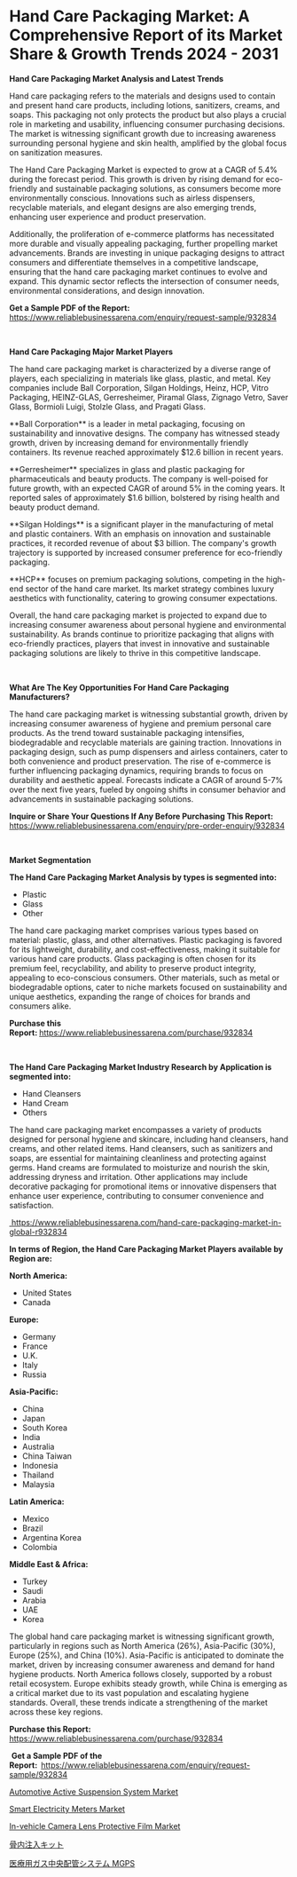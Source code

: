 <p><h1>Hand Care Packaging Market: A Comprehensive Report of its Market Share & Growth Trends 2024 - 2031</h1></p><p><strong>Hand Care Packaging Market Analysis and Latest Trends</strong></p>
<p><p>Hand care packaging refers to the materials and designs used to contain and present hand care products, including lotions, sanitizers, creams, and soaps. This packaging not only protects the product but also plays a crucial role in marketing and usability, influencing consumer purchasing decisions. The market is witnessing significant growth due to increasing awareness surrounding personal hygiene and skin health, amplified by the global focus on sanitization measures.</p><p>The Hand Care Packaging Market is expected to grow at a CAGR of 5.4% during the forecast period. This growth is driven by rising demand for eco-friendly and sustainable packaging solutions, as consumers become more environmentally conscious. Innovations such as airless dispensers, recyclable materials, and elegant designs are also emerging trends, enhancing user experience and product preservation. </p><p>Additionally, the proliferation of e-commerce platforms has necessitated more durable and visually appealing packaging, further propelling market advancements. Brands are investing in unique packaging designs to attract consumers and differentiate themselves in a competitive landscape, ensuring that the hand care packaging market continues to evolve and expand. This dynamic sector reflects the intersection of consumer needs, environmental considerations, and design innovation.</p></p>
<p><strong>Get a Sample PDF of the Report:&nbsp;</strong> <a href="https://www.reliablebusinessarena.com/enquiry/request-sample/932834">https://www.reliablebusinessarena.com/enquiry/request-sample/932834</a></p>
<p>&nbsp;</p>
<p><strong>Hand Care Packaging Major Market Players</strong></p>
<p><p>The hand care packaging market is characterized by a diverse range of players, each specializing in materials like glass, plastic, and metal. Key companies include Ball Corporation, Silgan Holdings, Heinz, HCP, Vitro Packaging, HEINZ-GLAS, Gerresheimer, Piramal Glass, Zignago Vetro, Saver Glass, Bormioli Luigi, Stolzle Glass, and Pragati Glass. </p><p>**Ball Corporation** is a leader in metal packaging, focusing on sustainability and innovative designs. The company has witnessed steady growth, driven by increasing demand for environmentally friendly containers. Its revenue reached approximately $12.6 billion in recent years.</p><p>**Gerresheimer** specializes in glass and plastic packaging for pharmaceuticals and beauty products. The company is well-poised for future growth, with an expected CAGR of around 5% in the coming years. It reported sales of approximately $1.6 billion, bolstered by rising health and beauty product demand.</p><p>**Silgan Holdings** is a significant player in the manufacturing of metal and plastic containers. With an emphasis on innovation and sustainable practices, it recorded revenue of about $3 billion. The company's growth trajectory is supported by increased consumer preference for eco-friendly packaging.</p><p>**HCP** focuses on premium packaging solutions, competing in the high-end sector of the hand care market. Its market strategy combines luxury aesthetics with functionality, catering to growing consumer expectations. </p><p>Overall, the hand care packaging market is projected to expand due to increasing consumer awareness about personal hygiene and environmental sustainability. As brands continue to prioritize packaging that aligns with eco-friendly practices, players that invest in innovative and sustainable packaging solutions are likely to thrive in this competitive landscape.</p></p>
<p>&nbsp;</p>
<p><strong>What Are The Key Opportunities For Hand Care Packaging Manufacturers?</strong></p>
<p><p>The hand care packaging market is witnessing substantial growth, driven by increasing consumer awareness of hygiene and premium personal care products. As the trend toward sustainable packaging intensifies, biodegradable and recyclable materials are gaining traction. Innovations in packaging design, such as pump dispensers and airless containers, cater to both convenience and product preservation. The rise of e-commerce is further influencing packaging dynamics, requiring brands to focus on durability and aesthetic appeal. Forecasts indicate a CAGR of around 5-7% over the next five years, fueled by ongoing shifts in consumer behavior and advancements in sustainable packaging solutions.</p></p>
<p><strong>Inquire or Share Your Questions If Any Before Purchasing This Report:</strong> <a href="https://www.reliablebusinessarena.com/enquiry/pre-order-enquiry/932834">https://www.reliablebusinessarena.com/enquiry/pre-order-enquiry/932834</a></p>
<p>&nbsp;</p>
<p><strong>Market Segmentation</strong></p>
<p><strong>The Hand Care Packaging Market Analysis by types is segmented into:</strong></p>
<p><ul><li>Plastic</li><li>Glass</li><li>Other</li></ul></p>
<p><p>The hand care packaging market comprises various types based on material: plastic, glass, and other alternatives. Plastic packaging is favored for its lightweight, durability, and cost-effectiveness, making it suitable for various hand care products. Glass packaging is often chosen for its premium feel, recyclability, and ability to preserve product integrity, appealing to eco-conscious consumers. Other materials, such as metal or biodegradable options, cater to niche markets focused on sustainability and unique aesthetics, expanding the range of choices for brands and consumers alike.</p></p>
<p><strong>Purchase this Report:&nbsp;</strong><a href="https://www.reliablebusinessarena.com/purchase/932834">https://www.reliablebusinessarena.com/purchase/932834</a></p>
<p>&nbsp;</p>
<p><strong>The Hand Care Packaging Market Industry Research by Application is segmented into:</strong></p>
<p><ul><li>Hand Cleansers</li><li>Hand Cream</li><li>Others</li></ul></p>
<p><p>The hand care packaging market encompasses a variety of products designed for personal hygiene and skincare, including hand cleansers, hand creams, and other related items. Hand cleansers, such as sanitizers and soaps, are essential for maintaining cleanliness and protecting against germs. Hand creams are formulated to moisturize and nourish the skin, addressing dryness and irritation. Other applications may include decorative packaging for promotional items or innovative dispensers that enhance user experience, contributing to consumer convenience and satisfaction.</p></p>
<p><a href="https://www.reliablebusinessarena.com/hand-care-packaging-market-in-global-r932834">&nbsp;https://www.reliablebusinessarena.com/hand-care-packaging-market-in-global-r932834</a></p>
<p><strong>In terms of Region, the Hand Care Packaging Market Players available by Region are:</strong></p>
<p>
    <p> <strong> North America: </strong>
        <ul>
            <li>United States</li>
            <li>Canada</li>
        </ul>
        </p> 
    <p> <strong> Europe: </strong>
        <ul>
            <li>Germany</li>
            <li>France</li>
            <li>U.K.</li>
            <li>Italy</li>
            <li>Russia</li>
        </ul>
        </p> 
    <p> <strong> Asia-Pacific: </strong>
        <ul>
            <li>China</li>
            <li>Japan</li>
            <li>South Korea</li>
            <li>India</li>
            <li>Australia</li>
            <li>China Taiwan</li>
            <li>Indonesia</li>
            <li>Thailand</li>
            <li>Malaysia</li>
        </ul>
        </p> 
    <p> <strong> Latin America: </strong>
        <ul>
            <li>Mexico</li>
            <li>Brazil</li>
            <li>Argentina Korea</li>
            <li>Colombia</li>
        </ul>
        </p> 
    <p> <strong> Middle East & Africa: </strong>
        <ul>
            <li>Turkey</li>
            <li>Saudi</li>
            <li>Arabia</li>
            <li>UAE</li>
            <li>Korea</li>
        </ul>
    </p>
    </p>
<p><p>The global hand care packaging market is witnessing significant growth, particularly in regions such as North America (26%), Asia-Pacific (30%), Europe (25%), and China (10%). Asia-Pacific is anticipated to dominate the market, driven by increasing consumer awareness and demand for hand hygiene products. North America follows closely, supported by a robust retail ecosystem. Europe exhibits steady growth, while China is emerging as a critical market due to its vast population and escalating hygiene standards. Overall, these trends indicate a strengthening of the market across these key regions.</p></p>
<p><strong>Purchase this Report: </strong><a href="https://www.reliablebusinessarena.com/purchase/932834">https://www.reliablebusinessarena.com/purchase/932834</a></p>
<p>&nbsp;<strong>Get a Sample PDF of the Report:&nbsp;&nbsp;</strong><a href="https://www.reliablebusinessarena.com/enquiry/request-sample/932834">https://www.reliablebusinessarena.com/enquiry/request-sample/932834</a></p>
<p><strong></strong></p>
<p><p><a href="https://www.linkedin.com/pulse/what-emerging-market-trends-automotive-active-suspension-ly5de?trackingId=CCnweCl4SXGQci2XbMmE9w%3D%3D">Automotive Active Suspension System Market</a></p><p><a href="https://medium.com/@carint3krolak/what-innovations-and-market-trends-are-shaping-the-smart-electricity-meters-market-26aa1ad61fe5">Smart Electricity Meters Market</a></p><p><a href="https://issuu.com/reportprime-2/docs/in-vehicle-camera-lens-protective-f_e7c73047544dbe">In-vehicle Camera Lens Protective Film Market</a></p><p><a href="https://medium.com/@terisa30p/intraosseous-infusion-kits-market-%E3%81%AE%E3%82%B0%E3%83%AD%E3%83%BC%E3%83%90%E3%83%AB%E5%B8%82%E5%A0%B4%E6%A6%82%E8%A6%81%E3%81%AF-%E4%B8%96%E7%95%8C%E3%81%8A%E3%82%88%E3%81%B3%E4%B8%BB%E8%A6%81%E5%B8%82%E5%A0%B4%E3%81%AB%E3%81%8A%E3%81%91%E3%82%8B%E6%A5%AD%E7%95%8C%E3%81%AB%E5%BD%B1%E9%9F%BF%E3%82%92%E4%B8%8E%E3%81%88%E3%82%8B%E4%B8%BB%E8%A6%81%E3%81%AA%E3%83%88%E3%83%AC%E3%83%B3%E3%83%89%E3%81%AB%E3%81%A4%E3%81%84%E3%81%A6-%E7%8B%AC%E8%87%AA%E3%81%AE%E8%A6%96%E7%82%B9%E3%82%92%E6%8F%90%E4%BE%9B%E3%81%97%E3%81%BE%E3%81%99-6410470b4878">骨内注入キット</a></p><p><a href="https://medium.com/@terisa30p/medical-gas-central-piping-system-mgps-market-%E3%81%AF-%E3%82%B3%E3%82%B9%E3%83%88%E7%AE%A1%E7%90%86%E3%81%A8%E5%8A%B9%E7%8E%87%E5%90%91%E4%B8%8A%E3%82%92%E5%84%AA%E5%85%88%E3%81%97%E3%81%BE%E3%81%99-%E3%81%95%E3%82%89%E3%81%AB-%E5%A0%B1%E5%91%8A%E6%9B%B8%E3%81%AF%E5%B8%82%E5%A0%B4%E3%81%AE%E9%9C%80%E8%A6%81%E9%9D%A2%E3%81%A8%E4%BE%9B%E7%B5%A6%E9%9D%A2%E3%81%AE%E4%B8%A1%E6%96%B9%E3%82%92%E3%82%AB%E3%83%90%E3%83%BC%E3%81%97%E3%81%A6%E3%81%84%E3%81%BE%E3%81%99-ae987b552067">医療用ガス中央配管システム MGPS</a></p></p>